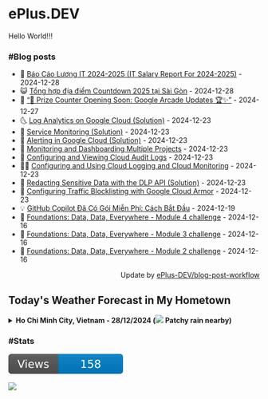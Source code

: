 # ePlus.DEV

Hello World!!!

### #Blog posts

- 🧰 [Báo Cáo Lương IT 2024-2025 &lpar;IT Salary Report For 2024-2025&rpar;](https://eplus.dev/bao-cao-luong-it-2024-2025-it-salary-report-for-2024-2025) - 2024-12-28 
- 😺 [Tổng hợp địa điểm Countdown 2025 tại Sài Gòn](https://eplus.dev/tong-hop-dia-diem-countdown-2025-tai-sai-gon) - 2024-12-28 
- 🗽 [“🎉 Prize Counter Opening Soon: Google Arcade Updates 🏆✨”](https://eplus.dev/prize-counter-opening-soon-google-arcade-updates) - 2024-12-27 
- 🌜 [Log Analytics on Google Cloud &lpar;Solution&rpar;](https://eplus.dev/log-analytics-on-google-cloud-solution) - 2024-12-23 
- 📝 [Service Monitoring &lpar;Solution&rpar;](https://eplus.dev/service-monitoring-solution) - 2024-12-23 
- 🚀 [Alerting in Google Cloud &lpar;Solution&rpar;](https://eplus.dev/alerting-in-google-cloud-solution) - 2024-12-23 
- 💼 [Monitoring and Dashboarding Multiple Projects](https://eplus.dev/monitoring-and-dashboarding-multiple-projects) - 2024-12-23 
- 🦣 [Configuring and Viewing Cloud Audit Logs](https://eplus.dev/configuring-and-viewing-cloud-audit-logs) - 2024-12-23 
- 👨‍🏫 [Configuring and Using Cloud Logging and Cloud Monitoring](https://eplus.dev/configuring-and-using-cloud-logging-and-cloud-monitoring) - 2024-12-23 
- 🔭 [Redacting Sensitive Data with the DLP API &lpar;Solution&rpar;](https://eplus.dev/redacting-sensitive-data-with-the-dlp-api-solution-1) - 2024-12-23 
- 🤡 [Configuring Traffic Blocklisting with Google Cloud Armor](https://eplus.dev/configuring-traffic-blocklisting-with-google-cloud-armor) - 2024-12-23 
- 💡 [GitHub Copilot Đã Có Gói Miễn Phí: Cách Bắt Đầu](https://eplus.dev/github-copilot-da-co-goi-mien-phi-cach-bat-dau) - 2024-12-19 
- 🦣 [Foundations: Data, Data, Everywhere - Module 4 challenge](https://eplus.dev/foundations-data-data-everywhere-module-4-challenge) - 2024-12-16 
- 💪 [Foundations: Data, Data, Everywhere - Module 3 challenge](https://eplus.dev/foundations-data-data-everywhere-module-3-challenge) - 2024-12-16 
- 🤡 [Foundations: Data, Data, Everywhere - Module 2 challenge](https://eplus.dev/foundations-data-data-everywhere-module-2-challenge) - 2024-12-16 


<div align="right">
    Update by <a target="_blank" href="https://github.com/ePlus-DEV/blog-post-workflow">ePlus-DEV/blog-post-workflow</a>
</div>


## Today's Weather Forecast in My Hometown



<details>
    <summary><b>Ho Chi Minh City, Vietnam - 28/12/2024 (<img src="https://cdn.weatherapi.com/weather/64x64/day/176.png" width="25" /> Patchy rain nearby)</b>
    </summary>

    
<table>
    <tr>
        <th>Hour</th>
        <td>00:00</td><td>01:00</td><td>02:00</td><td>03:00</td><td>04:00</td><td>05:00</td><td>06:00</td><td>07:00</td><td>08:00</td><td>09:00</td><td>10:00</td><td>11:00</td><td>12:00</td><td>13:00</td><td>14:00</td><td>15:00</td><td>16:00</td><td>17:00</td><td>18:00</td><td>19:00</td><td>20:00</td><td>21:00</td><td>22:00</td><td>23:00</td>
    </tr>
    <tr>
        <th>Weather</th>
        <td><img src="https://cdn.weatherapi.com/weather/64x64/night/116.png"></img></td><td><img src="https://cdn.weatherapi.com/weather/64x64/night/116.png"></img></td><td><img src="https://cdn.weatherapi.com/weather/64x64/night/116.png"></img></td><td><img src="https://cdn.weatherapi.com/weather/64x64/night/116.png"></img></td><td><img src="https://cdn.weatherapi.com/weather/64x64/night/116.png"></img></td><td><img src="https://cdn.weatherapi.com/weather/64x64/night/116.png"></img></td><td><img src="https://cdn.weatherapi.com/weather/64x64/night/119.png"></img></td><td><img src="https://cdn.weatherapi.com/weather/64x64/day/116.png"></img></td><td><img src="https://cdn.weatherapi.com/weather/64x64/day/116.png"></img></td><td><img src="https://cdn.weatherapi.com/weather/64x64/day/116.png"></img></td><td><img src="https://cdn.weatherapi.com/weather/64x64/day/116.png"></img></td><td><img src="https://cdn.weatherapi.com/weather/64x64/day/119.png"></img></td><td><img src="https://cdn.weatherapi.com/weather/64x64/day/176.png"></img></td><td><img src="https://cdn.weatherapi.com/weather/64x64/day/176.png"></img></td><td><img src="https://cdn.weatherapi.com/weather/64x64/day/176.png"></img></td><td><img src="https://cdn.weatherapi.com/weather/64x64/day/176.png"></img></td><td><img src="https://cdn.weatherapi.com/weather/64x64/day/116.png"></img></td><td><img src="https://cdn.weatherapi.com/weather/64x64/day/353.png"></img></td><td><img src="https://cdn.weatherapi.com/weather/64x64/night/353.png"></img></td><td><img src="https://cdn.weatherapi.com/weather/64x64/night/353.png"></img></td><td><img src="https://cdn.weatherapi.com/weather/64x64/night/176.png"></img></td><td><img src="https://cdn.weatherapi.com/weather/64x64/night/116.png"></img></td><td><img src="https://cdn.weatherapi.com/weather/64x64/night/116.png"></img></td><td><img src="https://cdn.weatherapi.com/weather/64x64/night/119.png"></img></td>
    </tr>
    <tr>
        <th>Condition</th>
        <td width="200px">Partly Cloudy </td><td width="200px">Partly Cloudy </td><td width="200px">Partly Cloudy </td><td width="200px">Partly Cloudy </td><td width="200px">Partly Cloudy </td><td width="200px">Partly Cloudy </td><td width="200px">Cloudy </td><td width="200px">Partly Cloudy </td><td width="200px">Partly Cloudy </td><td width="200px">Partly Cloudy </td><td width="200px">Partly Cloudy </td><td width="200px">Cloudy </td><td width="200px">Patchy rain nearby</td><td width="200px">Patchy rain nearby</td><td width="200px">Patchy rain nearby</td><td width="200px">Patchy rain nearby</td><td width="200px">Partly Cloudy </td><td width="200px">Light rain shower</td><td width="200px">Light rain shower</td><td width="200px">Light rain shower</td><td width="200px">Patchy rain nearby</td><td width="200px">Partly Cloudy </td><td width="200px">Partly cloudy</td><td width="200px">Cloudy </td>
    </tr>
    <tr>
        <th>Temperature</th>
        <td>25 °C</td><td>24.7 °C</td><td>24.4 °C</td><td>24.1 °C</td><td>23.7 °C</td><td>23.6 °C</td><td>23.5 °C</td><td>24.2 °C</td><td>25.7 °C</td><td>27.5 °C</td><td>28.9 °C</td><td>30.4 °C</td><td>31.2 °C</td><td>31.4 °C</td><td>31.1 °C</td><td>31.1 °C</td><td>31.6 °C</td><td>29.7 °C</td><td>27 °C</td><td>25.9 °C</td><td>25.6 °C</td><td>25.3 °C</td><td>25.1 °C</td><td>24.5 °C</td>
    </tr>
    <tr>
        <th>Wind</th>
        <td>4.3 kph</td><td>4.7 kph</td><td>4.3 kph</td><td>4 kph</td><td>4.3 kph</td><td>3.2 kph</td><td>4 kph</td><td>4.3 kph</td><td>5 kph</td><td>3.6 kph</td><td>3.2 kph</td><td>4 kph</td><td>4 kph</td><td>4.7 kph</td><td>4.7 kph</td><td>1.1 kph</td><td>2.2 kph</td><td>7.9 kph</td><td>13.3 kph</td><td>11.9 kph</td><td>8.6 kph</td><td>4 kph</td><td>5 kph</td><td>9.4 kph</td>
    </tr>
</table>


<div align="right">
    Updated at: 2024-12-28T16:29:12Z - by <a target="_blank"
        href="https://github.com/ePlus-DEV/weather-forecast">ePlus-DEV/weather-forecast</a>
</div>
</details>


### #Stats

[![Image of counter](https://github.com/ePlus-DEV/view-counter/blob/main/svg/685088620/badge.svg)](https://github.com/ePlus-DEV/view-counter/blob/main/readme/685088620/week.md)

![](https://komarev.com/ghpvc/?username=ePlus-DEV&style=for-the-badge)

